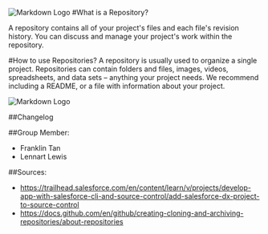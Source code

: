 <!-- Images -->
![Markdown Logo](https://res.cloudinary.com/hy4kyit2a/f_auto,fl_lossy,q_70/learn/projects/develop-app-with-salesforce-cli-and-source-control/add-salesforce-dx-project-to-source-control/images/bf546ec3acd964673bf5f6302125fd93_step-4-github-and-git-clones.png)
#What is a Repository?

A repository contains all of your project's files and each file's revision history. You can discuss and manage your project's work within the repository.

#How to use Repositories?
A repository is usually used to organize a single project. Repositories can contain folders and files, images, videos, spreadsheets, and data sets – anything your project needs. We recommend including a README, or a file with information about your project.
<!-- Images -->
![Markdown Logo](https://github-images.s3.amazonaws.com/enterprise/2.14/assets/images/help/repository/repo-main-page.png)

##Changelog

##Group Member:
<!-- Undordered List -->
* Franklin Tan
* Lennart Lewis

##Sources:
<!-- Undordered List -->
* https://trailhead.salesforce.com/en/content/learn/v/projects/develop-app-with-salesforce-cli-and-source-control/add-salesforce-dx-project-to-source-control
* https://docs.github.com/en/github/creating-cloning-and-archiving-repositories/about-repositories
